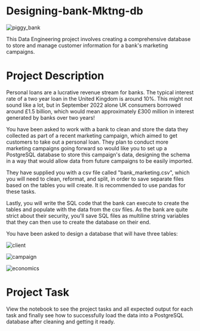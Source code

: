 # Designing-bank-Mktng-db

![piggy_bank](https://github.com/deepakarthick82/Designing-bank-Mktng-db/assets/145708256/5be513b4-8edb-4332-bf26-21c8fd215e4c)

This Data Engineering project involves creating a comprehensive database to store and manage customer information for a bank's marketing campaigns.


# Project Description

Personal loans are a lucrative revenue stream for banks. The typical interest rate of a two year loan in the United Kingdom is around 10%. This might not sound like a lot, but in September 2022 alone UK consumers borrowed around £1.5 billion, which would mean approximately £300 million in interest generated by banks over two years!

You have been asked to work with a bank to clean and store the data they collected as part of a recent marketing campaign, which aimed to get customers to take out a personal loan. They plan to conduct more marketing campaigns going forward so would like you to set up a PostgreSQL database to store this campaign's data, designing the schema in a way that would allow data from future campaigns to be easily imported.

They have supplied you with a csv file called "bank_marketing.csv", which you will need to clean, reformat, and split, in order to save separate files based on the tables you will create. It is recommended to use pandas for these tasks.

Lastly, you will write the SQL code that the bank can execute to create the tables and populate with the data from the csv files. As the bank are quite strict about their security, you'll save SQL files as multiline string variables that they can then use to create the database on their end.

You have been asked to design a database that will have three tables:


![client](https://github.com/deepakarthick82/Designing-bank-Mktng-db/assets/145708256/6096e6a0-aae6-48d1-a904-96afc1997b1b)



![campaign](https://github.com/deepakarthick82/Designing-bank-Mktng-db/assets/145708256/84d9ccbe-d6cd-4648-9f24-0f8797fb2544)

![economics](https://github.com/deepakarthick82/Designing-bank-Mktng-db/assets/145708256/cad59540-1a50-4335-848a-612eb5b79cd8)


# Project Task
View the notebook to see the project tasks and all expected output for each task and finally see how to successfully load the data into a PostgreSQL database after cleaning and getting it ready.
